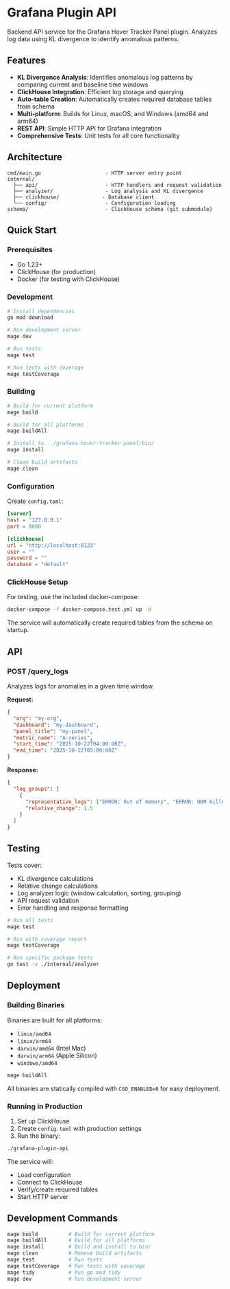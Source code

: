 # Grafana Plugin API

Backend API service for the Grafana Hover Tracker Panel plugin. Analyzes log data using KL divergence to identify anomalous patterns.

## Features

- **KL Divergence Analysis**: Identifies anomalous log patterns by comparing current and baseline time windows
- **ClickHouse Integration**: Efficient log storage and querying
- **Auto-table Creation**: Automatically creates required database tables from schema
- **Multi-platform**: Builds for Linux, macOS, and Windows (amd64 and arm64)
- **REST API**: Simple HTTP API for Grafana integration
- **Comprehensive Tests**: Unit tests for all core functionality

## Architecture

```
cmd/main.go                     - HTTP server entry point
internal/
  ├── api/                      - HTTP handlers and request validation
  ├── analyzer/                 - Log analysis and KL divergence
  ├── clickhouse/              - Database client
  └── config/                   - Configuration loading
schema/                         - ClickHouse schema (git submodule)
```

## Quick Start

### Prerequisites

- Go 1.23+
- ClickHouse (for production)
- Docker (for testing with ClickHouse)

### Development

```bash
# Install dependencies
go mod download

# Run development server
mage dev

# Run tests
mage test

# Run tests with coverage
mage testCoverage
```

### Building

```bash
# Build for current platform
mage build

# Build for all platforms
mage buildAll

# Install to ../grafana-hover-tracker-panel/bin/
mage install

# Clean build artifacts
mage clean
```

### Configuration

Create `config.toml`:

```toml
[server]
host = "127.0.0.1"
port = 8080

[clickhouse]
url = "http://localhost:8123"
user = ""
password = ""
database = "default"
```

### ClickHouse Setup

For testing, use the included docker-compose:

```bash
docker-compose -f docker-compose.test.yml up -d
```

The service will automatically create required tables from the schema on startup.

## API

### POST /query_logs

Analyzes logs for anomalies in a given time window.

**Request:**
```json
{
  "org": "my-org",
  "dashboard": "my-dashboard",
  "panel_title": "my-panel",
  "metric_name": "A-series",
  "start_time": "2025-10-22T04:00:00Z",
  "end_time": "2025-10-22T05:00:00Z"
}
```

**Response:**
```json
{
  "log_groups": [
    {
      "representative_logs": ["ERROR: Out of memory", "ERROR: OOM killer invoked"],
      "relative_change": 1.5
    }
  ]
}
```

## Testing

Tests cover:
- KL divergence calculations
- Relative change calculations
- Log analyzer logic (window calculation, sorting, grouping)
- API request validation
- Error handling and response formatting

```bash
# Run all tests
mage test

# Run with coverage report
mage testCoverage

# Run specific package tests
go test -v ./internal/analyzer
```

## Deployment

### Building Binaries

Binaries are built for all platforms:
- `linux/amd64`
- `linux/arm64`
- `darwin/amd64` (Intel Mac)
- `darwin/arm64` (Apple Silicon)
- `windows/amd64`

```bash
mage buildAll
```

All binaries are statically compiled with `CGO_ENABLED=0` for easy deployment.

### Running in Production

1. Set up ClickHouse
2. Create `config.toml` with production settings
3. Run the binary:

```bash
./grafana-plugin-api
```

The service will:
- Load configuration
- Connect to ClickHouse
- Verify/create required tables
- Start HTTP server

## Development Commands

```bash
mage build          # Build for current platform
mage buildAll       # Build for all platforms
mage install        # Build and install to bin/
mage clean          # Remove build artifacts
mage test           # Run tests
mage testCoverage   # Run tests with coverage
mage tidy           # Run go mod tidy
mage dev            # Run development server
```

